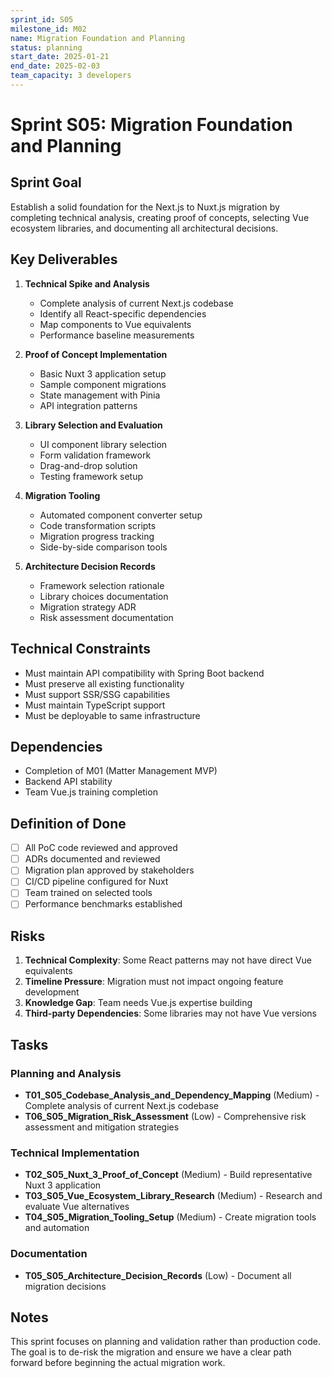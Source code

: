 ```yaml
---
sprint_id: S05
milestone_id: M02
name: Migration Foundation and Planning
status: planning
start_date: 2025-01-21
end_date: 2025-02-03
team_capacity: 3 developers
---
```


# Sprint S05: Migration Foundation and Planning

## Sprint Goal

Establish a solid foundation for the Next.js to Nuxt.js migration by completing technical analysis, creating proof of concepts, selecting Vue ecosystem libraries, and documenting all architectural decisions.

## Key Deliverables

1. **Technical Spike and Analysis**
   - Complete analysis of current Next.js codebase
   - Identify all React-specific dependencies
   - Map components to Vue equivalents
   - Performance baseline measurements

2. **Proof of Concept Implementation**
   - Basic Nuxt 3 application setup
   - Sample component migrations
   - State management with Pinia
   - API integration patterns

3. **Library Selection and Evaluation**
   - UI component library selection
   - Form validation framework
   - Drag-and-drop solution
   - Testing framework setup

4. **Migration Tooling**
   - Automated component converter setup
   - Code transformation scripts
   - Migration progress tracking
   - Side-by-side comparison tools

5. **Architecture Decision Records**
   - Framework selection rationale
   - Library choices documentation
   - Migration strategy ADR
   - Risk assessment documentation

## Technical Constraints

- Must maintain API compatibility with Spring Boot backend
- Must preserve all existing functionality
- Must support SSR/SSG capabilities
- Must maintain TypeScript support
- Must be deployable to same infrastructure

## Dependencies

- Completion of M01 (Matter Management MVP)
- Backend API stability
- Team Vue.js training completion

## Definition of Done

- [ ] All PoC code reviewed and approved
- [ ] ADRs documented and reviewed
- [ ] Migration plan approved by stakeholders
- [ ] CI/CD pipeline configured for Nuxt
- [ ] Team trained on selected tools
- [ ] Performance benchmarks established

## Risks

1. **Technical Complexity**: Some React patterns may not have direct Vue equivalents
2. **Timeline Pressure**: Migration must not impact ongoing feature development
3. **Knowledge Gap**: Team needs Vue.js expertise building
4. **Third-party Dependencies**: Some libraries may not have Vue versions

## Tasks

### Planning and Analysis
- **T01_S05_Codebase_Analysis_and_Dependency_Mapping** (Medium) - Complete analysis of current Next.js codebase
- **T06_S05_Migration_Risk_Assessment** (Low) - Comprehensive risk assessment and mitigation strategies

### Technical Implementation
- **T02_S05_Nuxt_3_Proof_of_Concept** (Medium) - Build representative Nuxt 3 application
- **T03_S05_Vue_Ecosystem_Library_Research** (Medium) - Research and evaluate Vue alternatives
- **T04_S05_Migration_Tooling_Setup** (Medium) - Create migration tools and automation

### Documentation
- **T05_S05_Architecture_Decision_Records** (Low) - Document all migration decisions

## Notes

This sprint focuses on planning and validation rather than production code. The goal is to de-risk the migration and ensure we have a clear path forward before beginning the actual migration work.